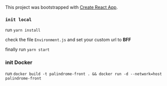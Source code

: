 This project was bootstrapped with [Create React App](https://github.com/facebook/create-react-app).

### `init local`

run `yarn install`

check the file `Environment.js` and set your custom url to <strong>BFF</strong>

finally run `yarn start`

### init Docker

run `docker build -t palindrome-front . && docker run -d --network=host palindrome-front`

